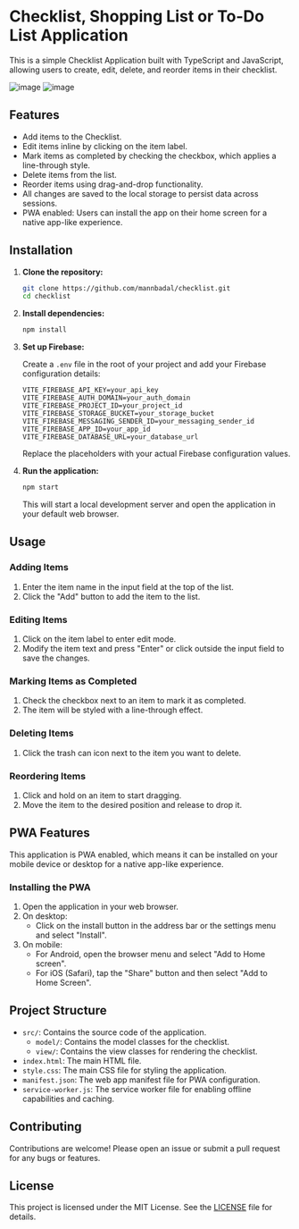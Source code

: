# Checklist, Shopping List or To-Do List Application

This is a simple Checklist Application built with TypeScript and JavaScript, allowing users to create, edit, delete, and reorder items in their checklist.

![image](https://github.com/user-attachments/assets/22ea07fd-15de-4df9-9370-efb9dbf0da51) ![image](https://github.com/user-attachments/assets/1b0ec11a-e4c0-4f31-ae47-4be592417595)

## Features

- Add items to the Checklist.
- Edit items inline by clicking on the item label.
- Mark items as completed by checking the checkbox, which applies a line-through style.
- Delete items from the list.
- Reorder items using drag-and-drop functionality.
- All changes are saved to the local storage to persist data across sessions.
- PWA enabled: Users can install the app on their home screen for a native app-like experience.

## Installation

1. **Clone the repository:**

   ```sh
   git clone https://github.com/mannbadal/checklist.git
   cd checklist
   ```

2. **Install dependencies:**

   ```sh
   npm install
   ```

3. **Set up Firebase:**

   Create a `.env` file in the root of your project and add your Firebase configuration details:

   ```plaintext
   VITE_FIREBASE_API_KEY=your_api_key
   VITE_FIREBASE_AUTH_DOMAIN=your_auth_domain
   VITE_FIREBASE_PROJECT_ID=your_project_id
   VITE_FIREBASE_STORAGE_BUCKET=your_storage_bucket
   VITE_FIREBASE_MESSAGING_SENDER_ID=your_messaging_sender_id
   VITE_FIREBASE_APP_ID=your_app_id
   VITE_FIREBASE_DATABASE_URL=your_database_url
   ```

   Replace the placeholders with your actual Firebase configuration values.

4. **Run the application:**

   ```sh
   npm start
   ```

   This will start a local development server and open the application in your default web browser.

## Usage

### Adding Items

1. Enter the item name in the input field at the top of the list.
2. Click the "Add" button to add the item to the list.

### Editing Items

1. Click on the item label to enter edit mode.
2. Modify the item text and press "Enter" or click outside the input field to save the changes.

### Marking Items as Completed

1. Check the checkbox next to an item to mark it as completed.
2. The item will be styled with a line-through effect.

### Deleting Items

1. Click the trash can icon next to the item you want to delete.

### Reordering Items

1. Click and hold on an item to start dragging.
2. Move the item to the desired position and release to drop it.

## PWA Features

This application is PWA enabled, which means it can be installed on your mobile device or desktop for a native app-like experience.

### Installing the PWA

1. Open the application in your web browser.
2. On desktop:
   - Click on the install button in the address bar or the settings menu and select "Install".
3. On mobile:
   - For Android, open the browser menu and select "Add to Home screen".
   - For iOS (Safari), tap the "Share" button and then select "Add to Home Screen".

## Project Structure

- `src/`: Contains the source code of the application.
  - `model/`: Contains the model classes for the checklist.
  - `view/`: Contains the view classes for rendering the checklist.
- `index.html`: The main HTML file.
- `style.css`: The main CSS file for styling the application.
- `manifest.json`: The web app manifest file for PWA configuration.
- `service-worker.js`: The service worker file for enabling offline capabilities and caching.

## Contributing

Contributions are welcome! Please open an issue or submit a pull request for any bugs or features.

## License

This project is licensed under the MIT License. See the [LICENSE](LICENSE) file for details.
